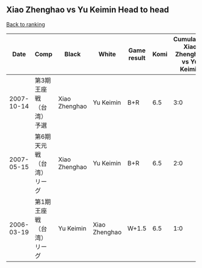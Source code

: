 ## Xiao Zhenghao vs Yu Keimin Head to head

[Back to ranking](../../index.md)




| **Date** | **Comp** | **Black** | **White** | **Game result** | **Komi** | **Cumulative Xiao Zhenghao vs Yu Keimin** | **Xiao Zhenghao streak** | **Yu Keimin streak** | 
| --- | --- | --- | --- | --- | --- | --- | --- | --- |
| 2007-10-14 | 第3期王座戦（台湾）予選 | Xiao Zhenghao | Yu Keimin | B+R | 6.5 | 3:0 | 3 | 0 | 
| 2007-05-15 | 第6期天元戦（台湾）リーグ | Xiao Zhenghao | Yu Keimin | B+R | 6.5 | 2:0 | 2 | 0 | 
| 2006-03-19 | 第1期王座戦（台湾）リーグ | Yu Keimin | Xiao Zhenghao | W+1.5 | 6.5 | 1:0 | 1 | 0 |




